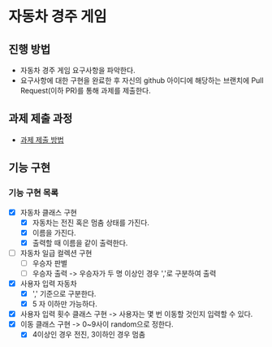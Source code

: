 # 자동차 경주 게임
## 진행 방법
* 자동차 경주 게임 요구사항을 파악한다.
* 요구사항에 대한 구현을 완료한 후 자신의 github 아이디에 해당하는 브랜치에 Pull Request(이하 PR)를 통해 과제를 제출한다.

## 과제 제출 과정
* [과제 제출 방법](https://github.com/next-step/nextstep-docs/tree/master/precourse)


## 기능 구현
### 기능 구현 목록
- [x] 자동차 클래스 구현
  - [x] 자동차는 전진 혹은 멈춤 상태를 가진다.
  - [x] 이름을 가진다.
  - [x] 출력할 때 이름을 같이 출력한다.
- [ ] 자동차 일급 컬렉션 구현
  - [ ] 우승자 판별
  - [ ] 우승자 출력 -> 우승자가 두 명 이상인 경우 ','로 구분하여 출력  
- [x] 사용자 입력 자동차
  - [x] ',' 기준으로 구분한다.
  - [x] 5 자 이하만 가능하다.   
- [x] 사용자 입력 횟수 클래스 구현 -> 사용자는 몇 번 이동할 것인지 입력할 수 있다.
- [x] 이동 클래스 구현 -> 0~9사이 random으로 정한다.
  - [x] 4이상인 경우 전진, 3이하인 경우 멈춤